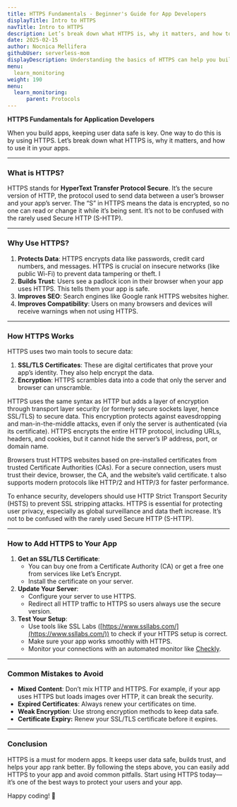 ```yaml
---
title: HTTPS Fundamentals - Beginner's Guide for App Developers
displayTitle: Intro to HTTPS
navTitle: Intro to HTTPS
description: Let’s break down what HTTPS is, why it matters, and how to use it in your apps.
date: 2025-02-15
author: Nocnica Mellifera
githubUser: serverless-mom
displayDescription: Understanding the basics of HTTPS can help you build better, more secure applications.
menu:
  learn_monitoring
weight: 190
menu:
  learn_monitoring:
      parent: Protocols
---
```

**HTTPS Fundamentals for Application Developers**

When you build apps, keeping user data safe is key. One way to do this is by using HTTPS. Let’s break down what HTTPS is, why it matters, and how to use it in your apps.

---

### What is HTTPS?

HTTPS stands for **HyperText Transfer Protocol Secure**. It’s the secure version of HTTP, the protocol used to send data between a user’s browser and your app’s server. The “S” in HTTPS means the data is encrypted, so no one can read or change it while it’s being sent. It’s not to be confused with the rarely used Secure HTTP (S-HTTP).

---

### Why Use HTTPS?

1. **Protects Data**: HTTPS encrypts data like passwords, credit card numbers, and messages. HTTPS is crucial on insecure networks (like public Wi-Fi) to prevent data tampering or theft. I
2. **Builds Trust**: Users see a padlock icon in their browser when your app uses HTTPS. This tells them your app is safe.
3. **Improves SEO**: Search engines like Google rank HTTPS websites higher.
4. **Improves Compatibility**: Users on many browsers and devices will receive warnings when not using HTTPS.

---

### How HTTPS Works

HTTPS uses two main tools to secure data:

1. **SSL/TLS Certificates**: These are digital certificates that prove your app’s identity. They also help encrypt the data.
2. **Encryption**: HTTPS scrambles data into a code that only the server and browser can unscramble.

HTTPS uses the same syntax as HTTP but adds a layer of encryption through transport layer security (or formerly secure sockets layer, hence SSL/TLS) to secure data. This encryption protects against eavesdropping and man-in-the-middle attacks, even if only the server is authenticated (via its certificate). HTTPS encrypts the entire HTTP protocol, including URLs, headers, and cookies, but it cannot hide the server’s IP address, port, or domain name.

Browsers trust HTTPS websites based on pre-installed certificates from trusted Certificate Authorities (CAs). For a secure connection, users must trust their device, browser, the CA, and the website’s valid certificate. t also supports modern protocols like HTTP/2 and HTTP/3 for faster performance.

To enhance security, developers should use HTTP Strict Transport Security (HSTS) to prevent SSL stripping attacks. HTTPS is essential for protecting user privacy, especially as global surveillance and data theft increase. It’s not to be confused with the rarely used Secure HTTP (S-HTTP).

---

### How to Add HTTPS to Your App

1. **Get an SSL/TLS Certificate**:
    - You can buy one from a Certificate Authority (CA) or get a free one from services like Let’s Encrypt.
    - Install the certificate on your server.
2. **Update Your Server**:
    - Configure your server to use HTTPS.
    - Redirect all HTTP traffic to HTTPS so users always use the secure version.
3. **Test Your Setup**:
    - Use tools like SSL Labs ([https://www.ssllabs.com/](https://www.ssllabs.com/)) to check if your HTTPS setup is correct.
    - Make sure your app works smoothly with HTTPS.
    - Monitor your connections with an automated monitor like [Checkly](https://www.checklyhq.com/docs/monitoring/check-results/#multistep-check-results).

---

### Common Mistakes to Avoid

- **Mixed Content**: Don’t mix HTTP and HTTPS. For example, if your app uses HTTPS but loads images over HTTP, it can break the security.
- **Expired Certificates**: Always renew your certificates on time.
- **Weak Encryption**: Use strong encryption methods to keep data safe.
- **Certificate Expiry:** Renew your SSL/TLS certificate before it expires.

---

### Conclusion

HTTPS is a must for modern apps. It keeps user data safe, builds trust, and helps your app rank better. By following the steps above, you can easily add HTTPS to your app and avoid common pitfalls. Start using HTTPS today—it’s one of the best ways to protect your users and your app.

Happy coding! 🚀